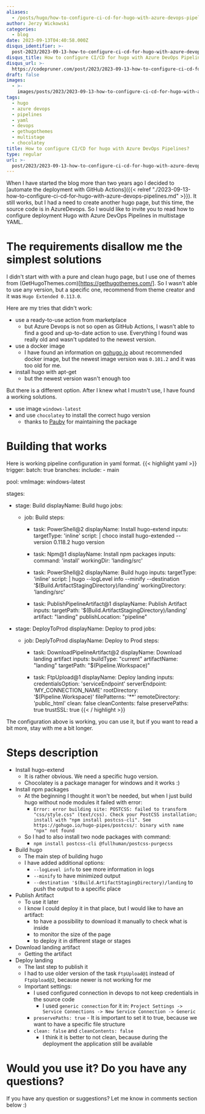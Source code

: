 ```yaml
---
aliases:
  - /posts/hugo/how-to-configure-ci-cd-for-hugo-with-azure-devops-pipelines
author: Jerzy Wickowski
categories:
  - blog
date: 2023-09-13T04:40:58.000Z
disqus_identifier: >-
  post-2023/2023-09-13-how-to-configure-ci-cd-for-hugo-with-azure-devops-pipelines
disqus_title: How to configure CI/CD for hugo with Azure DevOps Pipelines?
disqus_url: >-
  https://codepruner.com/post/2023/2023-09-13-how-to-configure-ci-cd-for-hugo-with-azure-devops-pipelines
draft: false
images:
  - >-
    images/posts/2023/2023-09-13-how-to-configure-ci-cd-for-hugo-with-azure-devops-pipelines.jpg
tags:
  - hugo
  - azure devops
  - pipelines
  - yaml
  - devops
  - gethugothemes
  - multistage
  - chocolatey
title: How to configure CI/CD for hugo with Azure DevOps Pipelines?
type: regular
url: >-
  post/2023/2023-09-13-how-to-configure-ci-cd-for-hugo-with-azure-devops-pipelines
---
```


When I have started the blog more than two years ago I decided to [automate the deployment with GitHub Actions]({{< relref "./2023-09-13-how-to-configure-ci-cd-for-hugo-with-azure-devops-pipelines.md" >}}). It still works, but I had a need to create another hugo page, but this time, the source code is in AzureDevops. So I would like to invite you to read how to configure deployment Hugo with Azure DevOps Pipelines in multistage YAML.

# The requirements disallow me the simplest solutions
I didn't start with with a pure and clean hugo page, but I use one of themes from (GetHugoThemes.com)[https://gethugothemes.com/]. So I wasn't able to use any version, but a specific one, recommend from theme creator and it was `Hugo Extended 0.113.0`.

Here are my tries that didn't work:
- use a ready-to-use action from marketplace
  - but Azure Devops is not so open as GitHub Actions, I wasn't able to find a good and up-to-date action to use. Everything I found was really old and wasn't updated to the newest version.
- use a docker image
  - I have found an information on [gohugo.io](https://gohugo.io/installation/linux/#docker) about recommended docker image, but the newest image version was `0.101.2` and it was too old for me.
- install hugo with apt-get
  - but the newest version wasn't enough too

But there is a different option. After I knew what I mustn't use, I have found a working solutions.
- use image `windows-latest`
- and use `chocolatey` to install the correct hugo version
  - thanks to [Pauby](https://blog.pauby.com/) for maintaining the package


# Building that works
Here is working pipeline configuration in yaml format.
{{< highlight yaml >}}
trigger:
 batch: true
 branches: 
  include:
    - main

pool:
  vmImage: windows-latest

stages:
  - stage: Build
    displayName: Build hugo
    jobs:
      - job: Build
        steps:
          
          - task: PowerShell@2
            displayName: Install hugo-extend
            inputs:
              targetType: 'inline'
              script: |
                choco install hugo-extended --version 0.118.2
                hugo version 

          - task: Npm@1
            displayName: Install npm packages
            inputs:
              command: 'install'
              workingDir: 'landing/src'

          - task: PowerShell@2
            displayName: Build hugo
            inputs:
              targetType: 'inline'
              script: |
                hugo  --logLevel info --minify --destination '$(Build.ArtifactStagingDirectory)/landing'
              workingDirectory: 'landing/src'
         
          - task: PublishPipelineArtifact@1
            displayName: Publish Artifact
            inputs:
              targetPath: '$(Build.ArtifactStagingDirectory)/landing'
              artifact: "landing"
              publishLocation: "pipeline"

  - stage: DeployToProd
    displayName: Deploy to prod
    jobs:
      - job: DeplyToProd
        displayName: Deploy to Prod
        steps:
          - task: DownloadPipelineArtifact@2
            displayName: Download landing artifact
            inputs:
              buildType: "current"
              artifactName: "landing"
              targetPath: "$(Pipeline.Workspace)"
            
          - task: FtpUpload@1
            displayName: Deploy landing
            inputs:
              credentialsOption: 'serviceEndpoint'
              serverEndpoint: 'MY_CONNECTION_NAME'
              rootDirectory: '$(Pipeline.Workspace)'
              filePatterns: '**'
              remoteDirectory: 'public_html'
              clean: false
              cleanContents: false
              preservePaths: true
              trustSSL: true
{{< / highlight >}}

The configuration above is working, you can use it, but if you want to read a bit more, stay with me a bit longer.

# Steps description

- Install hugo-extend
  - It is rather obvious. We need a specific hugo version. 
  - Chocolatey is a package manager for windows and it works :)
- Install npm packages
  - At the beginning I thought it won't be needed, but when I just build hugo without node modules it failed with error:
    -  `Error: error building site: POSTCSS: failed to transform "css/style.css" (text/css). Check your PostCSS installation; install with "npm install postcss-cli". See https://gohugo.io/hugo-pipes/postcss/: binary with name "npx" not found`
  - So I had to also install two node packages with command:
    - `npm install postcss-cli @fullhuman/postcss-purgecss`
- Build hugo
  - The main step of building hugo
  - I have added additional options:
    - `--logLevel info` to see more information in logs
    - `--minify` to have minimized output
    - `--destination '$(Build.ArtifactStagingDirectory)/landing` to push the output to a specific place
- Publish Artifact
  - To use it later
  - I know I could deploy it in that place, but I would like to have an artifact:
    - to have a possibility to download it manually to check what is inside
    - to monitor the size of the page
    - to deploy it in different stage or stages
- Download landing artifact
  - Getting the artifact
- Deploy landing
  - The last step to publish it
  - I had to use older version of the task `FtpUpload@1` instead of `FtpUpload@2`, because newer is not working for me
  - Important settings:
    - I used configured connection in devops to not keep credentials in the source code
      - I used `generic connection` for it in: `Project Settings -> Service Connections -> New Service Connection -> Generic`
    - `preservePaths: true` - It is important to set it to true, because we want to have a specific file structure 
    - `clean: false` and `cleanContents: false` 
      - I think it is better to not clean, because during the deployment the application still be available

# Would you use it? Do you have any questions?

If you have any question or suggestions? Let me know in comments section below :)
